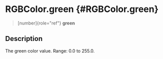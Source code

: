 RGBColor.green {#RGBColor.green}
==============

> [number]{role="ref"} **green**

Description
-----------

The green color value. Range: 0.0 to 255.0.
